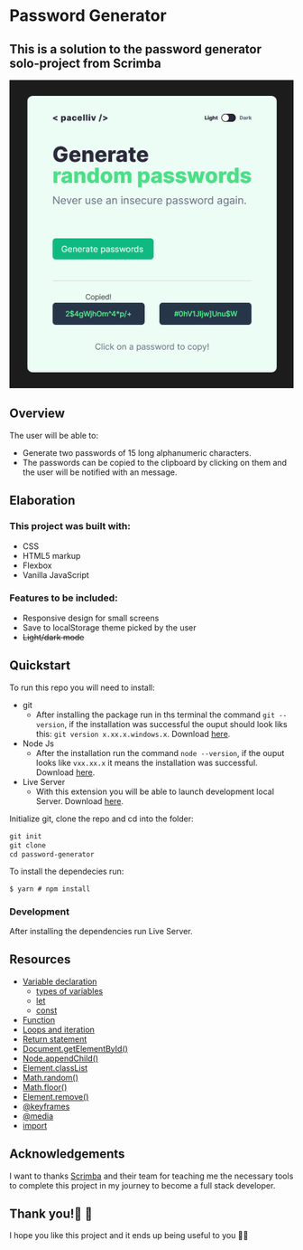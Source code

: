 # Password Generator

## This is a solution to the password generator solo-project from Scrimba

<div align="center">
    <img src="screenshots/screenshot.png">
</div>

## Overview

The user will be able to:

-   Generate two passwords of 15 long alphanumeric characters.
-   The passwords can be copied to the clipboard by clicking on them and the user will be notified with an message.

## Elaboration

### This project was built with:

-   CSS
-   HTML5 markup
-   Flexbox
-   Vanilla JavaScript

### Features to be included:

-   Responsive design for small screens
-   Save to localStorage theme picked by the user
-   ~~Light/dark mode~~

## Quickstart

To run this repo you will need to install:

-   git
    -   After installing the package run in ths terminal the command `git --version`, if the installation was successful the ouput should look liks this: `git version x.xx.x.windows.x`. Download [here](https://git-scm.com/).
-   Node Js
    -   After the installation run the command `node --version`, if the ouput looks like `vxx.xx.x` it means the installation was successful. Download [here](https://nodejs.org/en/).
-   Live Server
    -   With this extension you will be able to launch development local Server. Download [here](https://marketplace.visualstudio.com/items?itemName=ritwickdey.LiveServer).

Initialize git, clone the repo and cd into the folder:

```
git init
git clone
cd password-generator
```

To install the dependecies run:

```
$ yarn # npm install
```

### Development

After installing the dependencies run Live Server.

## Resources

-   [Variable declaration](https://developer.mozilla.org/en-US/docs/Learn/JavaScript/First_steps/Variables)
    -   [types of variables](https://developer.mozilla.org/en-US/docs/Learn/JavaScript/First_steps/Variables#variable_types)
    -   [let](https://developer.mozilla.org/en-US/docs/Web/JavaScript/Reference/Statements/let)
    -   [const](https://developer.mozilla.org/en-US/docs/Web/JavaScript/Reference/Statements/const)
-   [Function](https://developer.mozilla.org/en-US/docs/Web/JavaScript/Guide/Functions)
-   [Loops and iteration](https://developer.mozilla.org/en-US/docs/Web/JavaScript/Guide/Loops_and_iteration)
-   [Return statement](https://developer.mozilla.org/en-US/docs/Web/JavaScript/Reference/Statements/return)
-   [Document.getElementById()](https://developer.mozilla.org/en-US/docs/Web/API/Document/getElementById)
-   [Node.appendChild()](https://developer.mozilla.org/en-US/docs/Web/API/Node/appendChild)
-   [Element.classList](https://developer.mozilla.org/en-US/docs/Web/API/Element/classList)
-   [Math.random()](https://developer.mozilla.org/en-US/docs/Web/JavaScript/Reference/Global_Objects/Math/random)
-   [Math.floor()](https://developer.mozilla.org/en-US/docs/Web/JavaScript/Reference/Global_Objects/Math/floor)
-   [Element.remove()](https://developer.mozilla.org/en-US/docs/Web/API/Element/remove)
-   [@keyframes](https://developer.mozilla.org/en-US/docs/Web/CSS/@keyframes)
-   [@media](https://developer.mozilla.org/en-US/docs/Web/CSS/@media)
-   [import](https://developer.mozilla.org/en-US/docs/Web/JavaScript/Reference/Statements/import)

## Acknowledgements

I want to thanks [Scrimba](https://scrimba.com/) and their team for teaching me the necessary tools to complete this project in my journey to become a full stack developer.

## Thank you!🎉 🎉

I hope you like this project and it ends up being useful to you 👨‍💻
